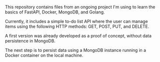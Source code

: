 This repository contains files from an ongoing project I'm using to learn the basics of
FastAPI, Docker, MongoDB, and Golang.

Currently, it includes a simple to-do list API where the user can manage items using the following HTTP methods: GET, POST, PUT, and DELETE.

A first version was already developed as a proof of concept, without data persistence in MongoDB.

The next step is to persist data using a MongoDB instance running in a Docker container on the local machine.
